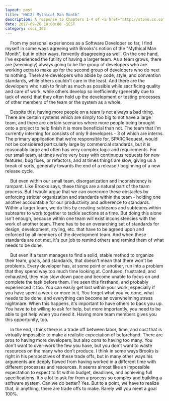 ```yaml
---
layout: post
title: "HW12: Mythical Man Month"
description: A response to Chapters 1-4 of <a href="http://stono.cs.cofc.edu/~bowring/classes/csis%20602/docs/The.Mythical.Man.Month.F.Brooks.pdf" target="_blank"><em>The Mythical Man-Month</em></a>
date: 2017-09-26 10:00:00 -5EST
category: csci_362
---
```


&nbsp;&nbsp;&nbsp;&nbsp;From my personal experiences as a Software Developer so far, I find myself in some ways agreeing with Brooks's notion of the "Mythical Man Month", but in other ways, fervently disagreeing as well. On the one hand, I've experienced the futility of having a larger team. As a team grows, there are (seemingly) always going to be the group of developers who are working extra to make up for the second group of developers who do next to nothing. There are developers who abide by code, style, and convention standards, while others couldn't care in the least. And there are the developers who rush to finish as much as possible while sacrificing quality and care of work, while others develop so inefficiently (generally due to lack of work) that they often hold up the development or testing processes of other members of the team or the system as a whole.

&nbsp;&nbsp;&nbsp;&nbsp;Despite this, having more people on a team is not always a bad thing. There are certain systems which are simply too big to not have a large team, and there are certain scenarios where more people being brought onto a project to help finish it is more beneficial than not. The team that I'm currently interning for consists of only 9 developers - 3 of which are interns. The primary application that we're responsible for, SPARCRequest, would not be considered particularly large by commercial standards, but it is reasonably large and often has very complex logic and requirements. For our small team, at times we're very busy with continuous requests for new features, bug fixes, or refactors, and at times things are slow, giving us a break of sorts, generally towards the end of a release / beginning of a new release cycle.

&nbsp;&nbsp;&nbsp;&nbsp;But even within our small team, disorganization and inconsistency is rampant. Like Brooks says, these things are a natural part of the team process. But I would argue that we can overcome these obstacles by enforcing stricter organization and standards within the team - holding one another accountable for our productivity and adherence to standards. Within a larger team, we do this by creating subteams and subteams within subteams to work together to tackle sections at a time. But doing this alone isn't enough, because within one team will exist inconsistencies with the work of another team. There has to be an overarching set of standards for design, development, styling, etc. that have to be agreed upon and enforced by all members of the development team. And when these standards are not met, it's our job to remind others and remind them of what needs to be done.

&nbsp;&nbsp;&nbsp;&nbsp;But even if a team manages to find a solid, stable method to organize their team, goals, and standards, that doesn't mean that there won't be problems. Every developer has, at some point or another, run into a problem that they spend way too much time looking at. Confused, frustrated, and exhausted, they may slow down pace and become unable to focus on and complete the task before them. I've seen this firsthand, and probably experienced it too. You can easily get lost within your work, especially if you have spent a week or more in it. You forget what you've done, what needs to be done, and everything can become an overwhelming stress nightmare. When this happens, it's important to have others to back you up. You have to be willing to ask for help, but more importantly, you need to be able to get help when you need it. Having more team members gives you this opportunity, too.

&nbsp;&nbsp;&nbsp;&nbsp;In the end, I think there is a trade off between labor, time, and cost that is virtually impossible to make a realistic expectation of beforehand. There are pros to having more developers, but also cons to having too many. You don't want to over-work the few you have, but you don't want to waste resources on the many who don't produce. I think in some ways Brooks is right in his perspectives of these trade offs, but in many other ways his arguments are deeply flawed from having worked in a different time with different processes and resources. It seems almost like an impossible expectation to expect to fit within budget, deadlines, and achieving full specifications. It's a lot to ask for from a process so complex and building a software system. Can we do better? Yes. But to a point, we have to realize that, in anything, there are trade offs to make. Rarely will you meet a goal 100%.
